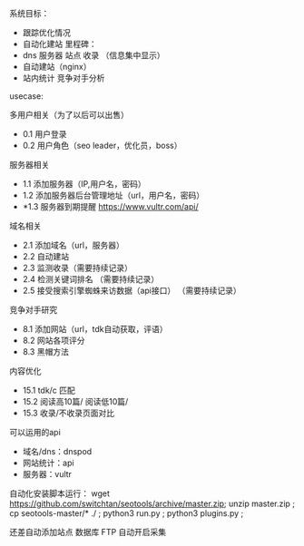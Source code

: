 系统目标：
* 跟踪优化情况
* 自动化建站
里程碑：
* dns 服务器 站点 收录 （信息集中显示）
* 自动建站（nginx）
* 站内统计 竞争对手分析

usecase:

多用户相关（为了以后可以出售）
* 0.1 用户登录
* 0.2 用户角色（seo leader，优化员，boss）

服务器相关
* 1.1 添加服务器（IP,用户名，密码）
* 1.2 添加服务器后台管理地址（url，用户名，密码）
* *1.3 服务器到期提醒  https://www.vultr.com/api/


域名相关
* 2.1 添加域名（url，服务器）
* 2.2 自动建站
* 2.3 监测收录（需要持续记录）
* 2.4 检测关键词排名 （需要持续记录）
* 2.5 接受搜索引擎蜘蛛来访数据（api接口） （需要持续记录）

竞争对手研究
* 8.1 添加网站（url，tdk自动获取，评语）
* 8.2 网站各项评分
* 8.3 黑帽方法



内容优化
* 15.1 tdk/c 匹配
* 15.2 阅读高10篇/ 阅读低10篇/
* 15.3 收录/不收录页面对比

可以运用的api
* 域名/dns：dnspod
* 网站统计：api
* 服务器：vultr


自动化安装脚本运行：
wget https://github.com/switchtan/seotools/archive/master.zip;
unzip master.zip ;
cp seotools-master/* ./ ;
python3 run.py ;
python3 plugins.py ;

还差自动添加站点 数据库 FTP
自动开启采集
